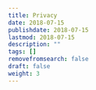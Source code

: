```yaml
---
title: Privacy
date: 2018-07-15
publishdate: 2018-07-15
lastmod: 2018-07-15
description: ""
tags: []
removefromsearch: false
draft: false
weight: 3
---
```


